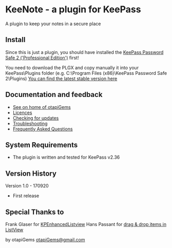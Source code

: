 # KeeNote - a plugin for KeePass

A plugin to keep your notes in a secure place

## Install ##
Since this is just a plugin, you should have installed the [KeePass Password Safe 2 ('Professional Edition')](http://keepass.info/download.html) first!

You need to download the PLGX and copy manually it into your KeePass\Plugins folder (e.g. C:\Program Files (x86)\KeePass Password Safe 2\Plugins)
[You can find the latest stable version here](../../releases/latest)

## Documentation and feedback ##
- [See on home of otapiGems](./Installaton%20Instructions.md)
- [Licences](./Configuration.md)
- [Checking for updates](./UpdateCheck.md)
- [Troubleshooting](./Troubleshooting.md)
- [Frequently Asked Questions](./Faq.md)

## System Requirements

- The plugin is written and tested for KeePass v2.36

## Version History

Version 1.0 - 170920

- First release

## Special Thanks to

Frank Glaser for [KPEnhancedListview](https://github.com/betonme/kpenhancedlistview)
Hans Passant for [drag & drop items in ListView](https://stackoverflow.com/questions/9443695/how-to-drag-drop-items-in-the-same-listview)


by
 otapiGems
 otapiGems@gmail.com


